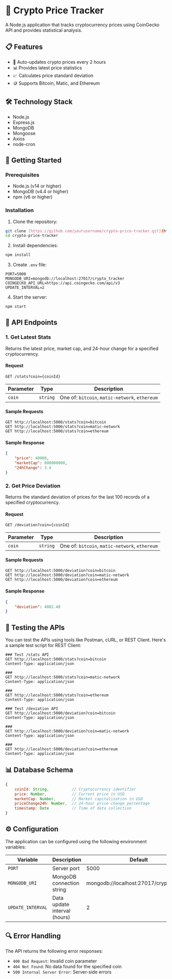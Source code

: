 
# 🚀 Crypto Price Tracker

A Node.js application that tracks cryptocurrency prices using CoinGecko API and provides statistical analysis.

## 📋 Features

- 🔄 Auto-updates crypto prices every 2 hours
- 📊 Provides latest price statistics
- 📈 Calculates price standard deviation
- 🪙 Supports Bitcoin, Matic, and Ethereum

## 🛠️ Technology Stack

- Node.js
- Express.js
- MongoDB
- Mongoose
- Axios
- node-cron

## 🚀 Getting Started

### Prerequisites

- Node.js (v14 or higher)
- MongoDB (v4.4 or higher)
- npm (v6 or higher)

### Installation

1. Clone the repository:
```bash
git clone [https://github.com/yourusername/crypto-price-tracker.git](https://github.com/NalagamdinniRaju/Crypto-Price-Tracker.git)
cd crypto-price-tracker
```

2. Install dependencies:
```bash
npm install
```

3. Create `.env` file:
```env
PORT=5000
MONGODB_URI=mongodb://localhost:27017/crypto_tracker
COINGECKO_API_URL=https://api.coingecko.com/api/v3
UPDATE_INTERVAL=2
```

4. Start the server:
```bash
npm start
```

## 📡 API Endpoints

### 1. Get Latest Stats

Returns the latest price, market cap, and 24-hour change for a specified cryptocurrency.

#### Request

```http
GET /stats?coin={coinId}
```

| Parameter | Type | Description |
|-----------|------|-------------|
| `coin` | `string` | One of: `bitcoin`, `matic-network`, `ethereum` |

#### Sample Requests

```http
GET http://localhost:5000/stats?coin=bitcoin
GET http://localhost:5000/stats?coin=matic-network
GET http://localhost:5000/stats?coin=ethereum
```

#### Sample Response
```json
{
    "price": 40000,
    "marketCap": 800000000,
    "24hChange": 3.4
}
```

### 2. Get Price Deviation

Returns the standard deviation of prices for the last 100 records of a specified cryptocurrency.

#### Request

```http
GET /deviation?coin={coinId}
```

| Parameter | Type | Description |
|-----------|------|-------------|
| `coin` | `string` | One of: `bitcoin`, `matic-network`, `ethereum` |

#### Sample Requests

```http
GET http://localhost:5000/deviation?coin=bitcoin
GET http://localhost:5000/deviation?coin=matic-network
GET http://localhost:5000/deviation?coin=ethereum
```

#### Sample Response
```json
{
    "deviation": 4082.48
}
```

## 🧪 Testing the APIs

You can test the APIs using tools like Postman, cURL, or REST Client. Here's a sample test script for REST Client:

```http
### Test /stats API
GET http://localhost:5000/stats?coin=bitcoin
Content-Type: application/json

###
GET http://localhost:5000/stats?coin=matic-network
Content-Type: application/json

###
GET http://localhost:5000/stats?coin=ethereum
Content-Type: application/json

### Test /deviation API
GET http://localhost:5000/deviation?coin=bitcoin
Content-Type: application/json

###
GET http://localhost:5000/deviation?coin=matic-network
Content-Type: application/json

###
GET http://localhost:5000/deviation?coin=ethereum
Content-Type: application/json
```

## 📊 Database Schema

```javascript
{
    coinId: String,          // Cryptocurrency identifier
    price: Number,           // Current price in USD
    marketCap: Number,       // Market capitalization in USD
    priceChange24h: Number,  // 24-hour price change percentage
    timestamp: Date          // Time of data collection 
}
```

## ⚙️ Configuration

The application can be configured using the following environment variables:

| Variable | Description | Default |
|----------|-------------|---------|
| `PORT` | Server port | 5000 |
| `MONGODB_URI` | MongoDB connection string | mongodb://localhost:27017/crypto_tracker |
| `UPDATE_INTERVAL` | Data update interval (hours) | 2 |

## 🔍 Error Handling

The API returns the following error responses:

- `400 Bad Request`: Invalid coin parameter
- `404 Not Found`: No data found for the specified coin
- `500 Internal Server Error`: Server-side errors
